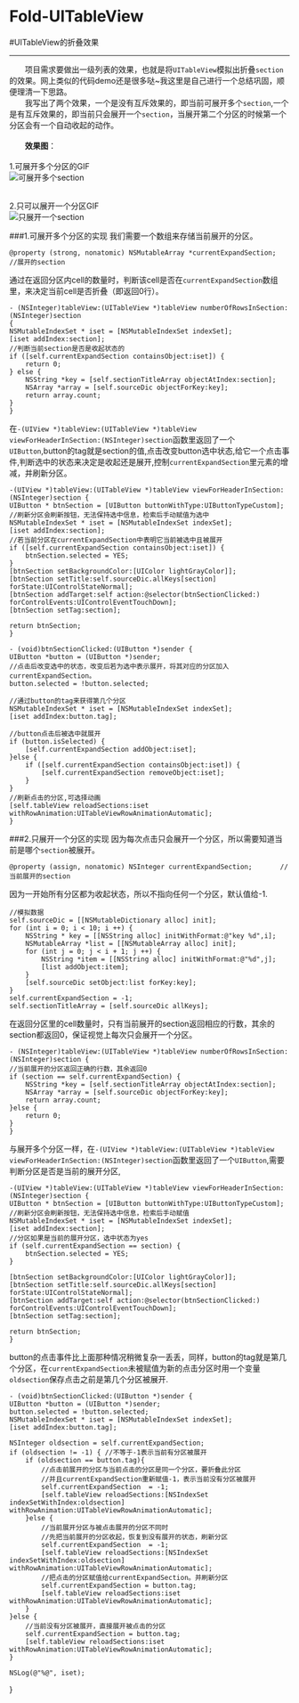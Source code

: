 # Fold-UITableView
#UITableView的折叠效果
*************
　　项目需求要做出一级列表的效果，也就是将`UITableView`模拟出折叠`section`的效果。网上类似的代码demo还是很多哒~我这里是自己进行一个总结巩固，顺便理清一下思路。<br/>
　　我写出了两个效果，一个是没有互斥效果的，即当前可展开多个`section`,一个是有互斥效果的，即当前只会展开一个`section`，当展开第二个分区的时候第一个分区会有一个自动收起的动作。<br/><br/>
　　**效果图**：<br/>
<br/>1.可展开多个分区的GIF<br/>
![可展开多个section](http://ac-3xs828an.clouddn.com/4be3e6d99c1e8866.gif)

<br/>2.只可以展开一个分区GIF<br/>
![只展开一个section](http://ac-3xs828an.clouddn.com/2e0b07253c91ae45.gif)
<br/>


###1.可展开多个分区的实现
我们需要一个数组来存储当前展开的分区。

	@property (strong, nonatomic) NSMutableArray *currentExpandSection;  //展开的section

通过在返回分区内cell的数量时，判断该cell是否在`currentExpandSection`数组里，来决定当前cell是否折叠（即返回0行）。

	- (NSInteger)tableView:(UITableView *)tableView numberOfRowsInSection:(NSInteger)section
	{
    NSMutableIndexSet * iset = [NSMutableIndexSet indexSet];
    [iset addIndex:section];
    //判断当前section是否是收起状态的
    if ([self.currentExpandSection containsObject:iset]) {
        return 0;
    } else {
        NSString *key = [self.sectionTitleArray objectAtIndex:section];
        NSArray *array = [self.sourceDic objectForKey:key];
        return array.count;
    }
    }
在`-(UIView *)tableView:(UITableView *)tableView viewForHeaderInSection:(NSInteger)section`函数里返回了一个`UIButton`,button的tag就是section的值,点击改变button选中状态,给它一个点击事件,判断选中的状态来决定是收起还是展开,控制`currentExpandSection`里元素的增减，并刷新分区。
	
	-(UIView *)tableView:(UITableView *)tableView viewForHeaderInSection:(NSInteger)section {
    UIButton * btnSection = [UIButton buttonWithType:UIButtonTypeCustom];
    //刷新分区会刷新按钮，无法保持选中信息，检索后手动赋值为选中
    NSMutableIndexSet * iset = [NSMutableIndexSet indexSet];
    [iset addIndex:section];
    //若当前分区在currentExpandSection中表明它当前被选中且被展开
    if ([self.currentExpandSection containsObject:iset]) {
        btnSection.selected = YES;
    }
    [btnSection setBackgroundColor:[UIColor lightGrayColor]];
    [btnSection setTitle:self.sourceDic.allKeys[section] forState:UIControlStateNormal];
    [btnSection addTarget:self action:@selector(btnSectionClicked:) forControlEvents:UIControlEventTouchDown];
    [btnSection setTag:section];
    
    return btnSection;
	}
	
	- (void)btnSectionClicked:(UIButton *)sender {
    UIButton *button = (UIButton *)sender;
    //点击后改变选中的状态，改变后若为选中表示展开，将其对应的分区加入currentExpandSection。
    button.selected = !button.selected;
    
    //通过button的tag来获得第几个分区
    NSMutableIndexSet * iset = [NSMutableIndexSet indexSet];
    [iset addIndex:button.tag];
    
    //button点击后被选中就展开
    if (button.isSelected) {
        [self.currentExpandSection addObject:iset];
    }else {
        if ([self.currentExpandSection containsObject:iset]) {
            [self.currentExpandSection removeObject:iset];
        }
    }
    //刷新点击的分区,可选择动画
    [self.tableView reloadSections:iset withRowAnimation:UITableViewRowAnimationAutomatic];
	}
	
###2.只展开一个分区的实现
因为每次点击只会展开一个分区，所以需要知道当前是哪个`section`被展开。
   
    @property (assign, nonatomic) NSInteger currentExpandSection;       //当前展开的section
    
因为一开始所有分区都为收起状态，所以不指向任何一个分区，默认值给-1.

    //模拟数据
    self.sourceDic = [[NSMutableDictionary alloc] init];
    for (int i = 0; i < 10; i ++) {
        NSString * key = [[NSString alloc] initWithFormat:@"key %d",i];
        NSMutableArray *list = [[NSMutableArray alloc] init];
        for (int j = 0; j < i + 1; j ++) {
            NSString *item = [[NSString alloc] initWithFormat:@"%d",j];
            [list addObject:item];
        }
        [self.sourceDic setObject:list forKey:key];
    }
    self.currentExpandSection = -1;
    self.sectionTitleArray = [self.sourceDic allKeys];
    
在返回分区里的cell数量时，只有当前展开的section返回相应的行数，其余的section都返回0，保证视觉上每次只会展开一个分区。

    - (NSInteger)tableView:(UITableView *)tableView numberOfRowsInSection:(NSInteger)section {
    //当前展开的分区返回正确的行数，其余返回0
    if (section == self.currentExpandSection) {
        NSString *key = [self.sectionTitleArray objectAtIndex:section];
        NSArray *array = [self.sourceDic objectForKey:key];
        return array.count;
    }else {
        return 0;
    }
	}
	
与展开多个分区一样，在`-(UIView *)tableView:(UITableView *)tableView viewForHeaderInSection:(NSInteger)section`函数里返回了一个`UIButton`,需要判断分区是否是当前的展开分区,
    
    -(UIView *)tableView:(UITableView *)tableView viewForHeaderInSection:(NSInteger)section {
    UIButton * btnSection = [UIButton buttonWithType:UIButtonTypeCustom];
    //刷新分区会刷新按钮，无法保持选中信息，检索后手动赋值
    NSMutableIndexSet * iset = [NSMutableIndexSet indexSet];
    [iset addIndex:section];
    //分区如果是当前的展开分区，选中状态为yes
    if (self.currentExpandSection == section) {
        btnSection.selected = YES;
    }
    
    [btnSection setBackgroundColor:[UIColor lightGrayColor]];
    [btnSection setTitle:self.sourceDic.allKeys[section] forState:UIControlStateNormal];    
    [btnSection addTarget:self action:@selector(btnSectionClicked:) forControlEvents:UIControlEventTouchDown];
    [btnSection setTag:section];
    
    return btnSection;
	}
	
button的点击事件比上面那种情况稍微复杂一丢丢，同样，button的tag就是第几个分区，在`currentExpandSection`未被赋值为新的点击分区时用一个变量`oldsection`保存点击之前是第几个分区被展开.

	- (void)btnSectionClicked:(UIButton *)sender {
    UIButton *button = (UIButton *)sender;
    button.selected = !button.selected;
    NSMutableIndexSet * iset = [NSMutableIndexSet indexSet];
    [iset addIndex:button.tag];

    NSInteger oldsection = self.currentExpandSection;
    if (oldsection != -1) { //不等于-1表示当前有分区被展开
        if (oldsection == button.tag){
        	//点击前展开的分区与当前点击的分区是同一个分区，要折叠此分区
        	//并且currentExpandSection重新赋值-1，表示当前没有分区被展开
            self.currentExpandSection  = -1;
            [self.tableView reloadSections:[NSIndexSet indexSetWithIndex:oldsection] withRowAnimation:UITableViewRowAnimationAutomatic];
        }else {
        	//当前展开分区与被点击展开的分区不同时
        	//先把当前展开的分区收起，恢复到没有展开的状态，刷新分区
            self.currentExpandSection  = -1;
            [self.tableView reloadSections:[NSIndexSet indexSetWithIndex:oldsection] withRowAnimation:UITableViewRowAnimationAutomatic];
            //把点击的分区赋值给currentExpandSection。并刷新分区
            self.currentExpandSection = button.tag;
            [self.tableView reloadSections:iset  withRowAnimation:UITableViewRowAnimationAutomatic];
        }
    }else {
    	//当前没有分区被展开，直接展开被点击的分区
        self.currentExpandSection = button.tag;
        [self.tableView reloadSections:iset  withRowAnimation:UITableViewRowAnimationAutomatic];
    }
    
    NSLog(@"%@", iset);
}
